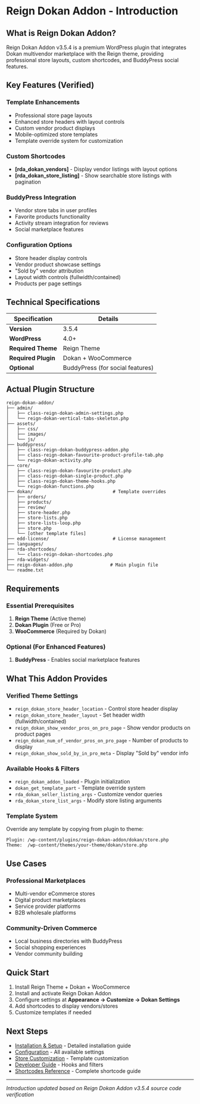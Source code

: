 # Reign Dokan Addon - Introduction

## What is Reign Dokan Addon?

Reign Dokan Addon v3.5.4 is a premium WordPress plugin that integrates Dokan multivendor marketplace with the Reign theme, providing professional store layouts, custom shortcodes, and BuddyPress social features.

## Key Features (Verified)

### Template Enhancements
- Professional store page layouts
- Enhanced store headers with layout controls
- Custom vendor product displays
- Mobile-optimized store templates
- Template override system for customization

### Custom Shortcodes
- **[rda_dokan_vendors]** - Display vendor listings with layout options
- **[rda_dokan_store_listing]** - Show searchable store listings with pagination

### BuddyPress Integration
- Vendor store tabs in user profiles
- Favorite products functionality
- Activity stream integration for reviews
- Social marketplace features

### Configuration Options
- Store header display controls
- Vendor product showcase settings
- "Sold by" vendor attribution
- Layout width controls (fullwidth/contained)
- Products per page settings

## Technical Specifications

| Specification | Details |
|--------------|----------|
| **Version** | 3.5.4 |
| **WordPress** | 4.0+ |
| **Required Theme** | Reign Theme |
| **Required Plugin** | Dokan + WooCommerce |
| **Optional** | BuddyPress (for social features) |

## Actual Plugin Structure

```
reign-dokan-addon/
├── admin/
│   ├── class-reign-dokan-admin-settings.php
│   └── reign-dokan-vertical-tabs-skeleton.php
├── assets/
│   ├── css/
│   ├── images/
│   └── js/
├── buddypress/
│   ├── class-reign-dokan-buddypress-addon.php
│   ├── class-reign-dokan-favourite-product-profile-tab.php
│   └── reign-dokan-activity.php
├── core/
│   ├── class-reign-dokan-favourite-product.php
│   ├── class-reign-dokan-single-product.php
│   ├── class-reign-dokan-theme-hooks.php
│   └── reign-dokan-functions.php
├── dokan/                              # Template overrides
│   ├── orders/
│   ├── products/
│   ├── review/
│   ├── store-header.php
│   ├── store-lists.php
│   ├── store-lists-loop.php
│   ├── store.php
│   └── [other template files]
├── edd-license/                        # License management
├── languages/
├── rda-shortcodes/
│   └── class-reign-dokan-shortcodes.php
├── rda-widgets/
├── reign-dokan-addon.php              # Main plugin file
└── readme.txt
```

## Requirements

### Essential Prerequisites
1. **Reign Theme** (Active theme)
2. **Dokan Plugin** (Free or Pro)
3. **WooCommerce** (Required by Dokan)

### Optional (For Enhanced Features)
1. **BuddyPress** - Enables social marketplace features

## What This Addon Provides

### Verified Theme Settings
- `reign_dokan_store_header_location` - Control store header display
- `reign_dokan_store_header_layout` - Set header width (fullwidth/contained)
- `reign_dokan_show_vendor_pros_on_pro_page` - Show vendor products on product pages
- `reign_dokan_num_of_vendor_pros_on_pro_page` - Number of products to display
- `reign_dokan_show_sold_by_in_pro_meta` - Display "Sold by" vendor info

### Available Hooks & Filters
- `reign_dokan_addon_loaded` - Plugin initialization
- `dokan_get_template_part` - Template override system
- `rda_dokan_seller_listing_args` - Customize vendor queries
- `rda_dokan_store_list_args` - Modify store listing arguments

### Template System
Override any template by copying from plugin to theme:
```
Plugin: /wp-content/plugins/reign-dokan-addon/dokan/store.php
Theme:  /wp-content/themes/your-theme/dokan/store.php
```

## Use Cases

### Professional Marketplaces
- Multi-vendor eCommerce stores
- Digital product marketplaces
- Service provider platforms
- B2B wholesale platforms

### Community-Driven Commerce
- Local business directories with BuddyPress
- Social shopping experiences
- Vendor community building

## Quick Start

1. Install Reign Theme + Dokan + WooCommerce
2. Install and activate Reign Dokan Addon
3. Configure settings at **Appearance → Customize → Dokan Settings**
4. Add shortcodes to display vendors/stores
5. Customize templates if needed

## Next Steps

- [Installation & Setup](02-installation-setup.md) - Detailed installation guide
- [Configuration](03-configuration.md) - All available settings
- [Store Customization](04-store-customization.md) - Template customization
- [Developer Guide](05-developer-guide.md) - Hooks and filters
- [Shortcodes Reference](07-shortcodes-reference.md) - Complete shortcode guide

---

*Introduction updated based on Reign Dokan Addon v3.5.4 source code verification*